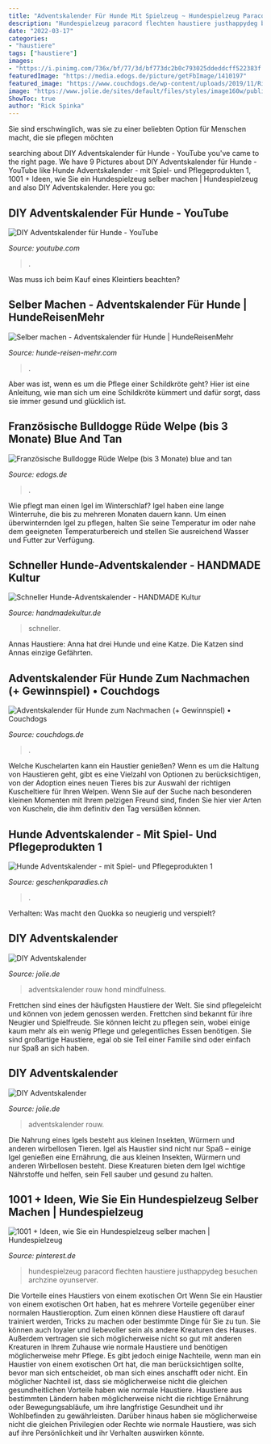```yaml
---
title: "Adventskalender Für Hunde Mit Spielzeug ~ Hundespielzeug Paracord Flechten Haustiere Justhappydeg Besuchen Archzine Oyunserver"
description: "Hundespielzeug paracord flechten haustiere justhappydeg besuchen archzine oyunserver"
date: "2022-03-17"
categories:
- "haustiere"
tags: ["haustiere"]
images:
- "https://i.pinimg.com/736x/bf/77/3d/bf773dc2b0c793025ddeddcff522383f.jpg"
featuredImage: "https://media.edogs.de/picture/getFbImage/1410197"
featured_image: "https://www.couchdogs.de/wp-content/uploads/2019/11/Rinti-Adventskalender-Gewinnspiel-1024x781.jpg"
image: "https://www.jolie.de/sites/default/files/styles/image160w/public/2020-11/adventskalender-fuer-hunde.jpg?h=7e5be863&amp;itok=gsTciybL"
ShowToc: true
author: "Rick Spinka"
---
```



Sie sind erschwinglich, was sie zu einer beliebten Option für Menschen macht, die sie pflegen möchten

	

		
searching about DIY Adventskalender für Hunde - YouTube you've came to the right page. We have 9 Pictures about DIY Adventskalender für Hunde - YouTube like Hunde Adventskalender - mit Spiel- und Pflegeprodukten 1, 1001 + Ideen, wie Sie ein Hundespielzeug selber machen | Hundespielzeug and also DIY Adventskalender. Here you go:
		
    
## DIY Adventskalender Für Hunde - YouTube

<img loading=lazy src="https://i.ytimg.com/vi/3a7yXePgkRQ/maxresdefault.jpg" onerror="this.onerror=null;this.src='https://tse1.mm.bing.net/th?id=OIP.Ne6OWm4amN-Trarod9EpMwHaEK&amp;pid=15.1';" alt="DIY Adventskalender für Hunde - YouTube">

_Source: youtube.com_

>. 

	

Was muss ich beim Kauf eines Kleintiers beachten?

    
## Selber Machen - Adventskalender Für Hunde | HundeReisenMehr

<img loading=lazy src="https://hunde-reisen-mehr.com/wp-content/uploads/2019/11/Selbstgebastelter-Adventskalender-fuer-Hunde-24-Adventstueten-und-Rinti-Snacks-Flatlay.jpg" onerror="this.onerror=null;this.src='https://tse4.mm.bing.net/th?id=OIP.8w9rGFdEizUOIBtZA-Dq0QHaE7&amp;pid=15.1';" alt="Selber machen - Adventskalender für Hunde | HundeReisenMehr">

_Source: hunde-reisen-mehr.com_

>. 

	

Aber was ist, wenn es um die Pflege einer Schildkröte geht? Hier ist eine Anleitung, wie man sich um eine Schildkröte kümmert und dafür sorgt, dass sie immer gesund und glücklich ist.

    
## Französische Bulldogge Rüde Welpe (bis 3 Monate) Blue And Tan

<img loading=lazy src="https://media.edogs.de/picture/getFbImage/1410197" onerror="this.onerror=null;this.src='https://tse3.mm.bing.net/th?id=OIP.xnjQ2oYlSmOVPGE4OlL4uQHaJ4&amp;pid=15.1';" alt="Französische Bulldogge Rüde Welpe (bis 3 Monate) blue and tan">

_Source: edogs.de_

>. 

	

Wie pflegt man einen Igel im Winterschlaf?
Igel haben eine lange Winterruhe, die bis zu mehreren Monaten dauern kann. Um einen überwinternden Igel zu pflegen, halten Sie seine Temperatur im oder nahe dem geeigneten Temperaturbereich und stellen Sie ausreichend Wasser und Futter zur Verfügung.

    
## Schneller Hunde-Adventskalender - HANDMADE Kultur

<img loading=lazy src="https://www.handmadekultur.de/up/2018/11/adventskalender-hunde-diy-vonkarin-06.jpg" onerror="this.onerror=null;this.src='https://tse4.mm.bing.net/th?id=OIP.QJtkn6Wgp7RBbi4dF6vDygHaFy&amp;pid=15.1';" alt="Schneller Hunde-Adventskalender - HANDMADE Kultur">

_Source: handmadekultur.de_

>schneller. 

	

Annas Haustiere: Anna hat drei Hunde und eine Katze. Die Katzen sind Annas einzige Gefährten.

    
## Adventskalender Für Hunde Zum Nachmachen (+ Gewinnspiel) • Couchdogs

<img loading=lazy src="https://www.couchdogs.de/wp-content/uploads/2019/11/Rinti-Adventskalender-Gewinnspiel-1024x781.jpg" onerror="this.onerror=null;this.src='https://tse1.mm.bing.net/th?id=OIP.ulfCSY-zcqXEUW315s1jygHaFp&amp;pid=15.1';" alt="Adventskalender für Hunde zum Nachmachen (+ Gewinnspiel) • Couchdogs">

_Source: couchdogs.de_

>. 

	

Welche Kuschelarten kann ein Haustier genießen?
Wenn es um die Haltung von Haustieren geht, gibt es eine Vielzahl von Optionen zu berücksichtigen, von der Adoption eines neuen Tieres bis zur Auswahl der richtigen Kuscheltiere für Ihren Welpen. Wenn Sie auf der Suche nach besonderen kleinen Momenten mit Ihrem pelzigen Freund sind, finden Sie hier vier Arten von Kuscheln, die ihm definitiv den Tag versüßen können.

    
## Hunde Adventskalender - Mit Spiel- Und Pflegeprodukten 1

<img loading=lazy src="https://www.hsgimg.ch/cdn-cgi/image/format=auto,quality=75/https://www.hsgimg.ch/articles/41635/1280x720/02.jpg" onerror="this.onerror=null;this.src='https://tse3.mm.bing.net/th?id=OIP.CoDgZy-_8pnzDmmjrn0HlgHaEK&amp;pid=15.1';" alt="Hunde Adventskalender - mit Spiel- und Pflegeprodukten 1">

_Source: geschenkparadies.ch_

>. 

	

Verhalten: Was macht den Quokka so neugierig und verspielt?

    
## DIY Adventskalender

<img loading=lazy src="https://www.jolie.de/sites/default/files/styles/image160w/public/2020-11/adventskalender-fuer-hunde.jpg?h=7e5be863&amp;itok=gsTciybL" onerror="this.onerror=null;this.src='https://tse2.mm.bing.net/th?id=OIP.StcBRVLtWqdRKA98O1zbgAAAAA&amp;pid=15.1';" alt="DIY Adventskalender">

_Source: jolie.de_

>adventskalender rouw hond mindfulness. 

	

Frettchen sind eines der häufigsten Haustiere der Welt. Sie sind pflegeleicht und können von jedem genossen werden.
Frettchen sind bekannt für ihre Neugier und Spielfreude. Sie können leicht zu pflegen sein, wobei einige kaum mehr als ein wenig Pflege und gelegentliches Essen benötigen. Sie sind großartige Haustiere, egal ob sie Teil einer Familie sind oder einfach nur Spaß an sich haben.

    
## DIY Adventskalender

<img loading=lazy src="https://www.jolie.de/sites/default/files/styles/image768w/public/2020-11/adventskalender-fuer-hunde.jpg?h=7e5be863&amp;itok=sdJcMTlU" onerror="this.onerror=null;this.src='https://tse1.mm.bing.net/th?id=OIP.mw3TQ7cT2Ewq9C9WkV2MMAHaFj&amp;pid=15.1';" alt="DIY Adventskalender">

_Source: jolie.de_

>adventskalender rouw. 

	

Die Nahrung eines Igels besteht aus kleinen Insekten, Würmern und anderen wirbellosen Tieren.
Igel als Haustier sind nicht nur Spaß – einige Igel genießen eine Ernährung, die aus kleinen Insekten, Würmern und anderen Wirbellosen besteht. Diese Kreaturen bieten dem Igel wichtige Nährstoffe und helfen, sein Fell sauber und gesund zu halten.

    
## 1001 + Ideen, Wie Sie Ein Hundespielzeug Selber Machen | Hundespielzeug

<img loading=lazy src="https://i.pinimg.com/736x/bf/77/3d/bf773dc2b0c793025ddeddcff522383f.jpg" onerror="this.onerror=null;this.src='https://tse4.mm.bing.net/th?id=OIP.D7lh7mmBKwUb0ukgeA6umAHaHa&amp;pid=15.1';" alt="1001 + Ideen, wie Sie ein Hundespielzeug selber machen | Hundespielzeug">

_Source: pinterest.de_

>hundespielzeug paracord flechten haustiere justhappydeg besuchen archzine oyunserver. 

	

Die Vorteile eines Haustiers von einem exotischen Ort
Wenn Sie ein Haustier von einem exotischen Ort haben, hat es mehrere Vorteile gegenüber einer normalen Haustieroption. Zum einen können diese Haustiere oft darauf trainiert werden, Tricks zu machen oder bestimmte Dinge für Sie zu tun. Sie können auch loyaler und liebevoller sein als andere Kreaturen des Hauses. Außerdem vertragen sie sich möglicherweise nicht so gut mit anderen Kreaturen in Ihrem Zuhause wie normale Haustiere und benötigen möglicherweise mehr Pflege. Es gibt jedoch einige Nachteile, wenn man ein Haustier von einem exotischen Ort hat, die man berücksichtigen sollte, bevor man sich entscheidet, ob man sich eines anschafft oder nicht.
Ein möglicher Nachteil ist, dass sie möglicherweise nicht die gleichen gesundheitlichen Vorteile haben wie normale Haustiere. Haustiere aus bestimmten Ländern haben möglicherweise nicht die richtige Ernährung oder Bewegungsabläufe, um ihre langfristige Gesundheit und ihr Wohlbefinden zu gewährleisten. Darüber hinaus haben sie möglicherweise nicht die gleichen Privilegien oder Rechte wie normale Haustiere, was sich auf ihre Persönlichkeit und ihr Verhalten auswirken könnte.

